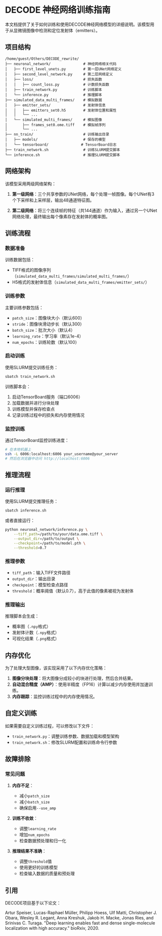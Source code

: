 # DECODE 神经网络训练指南

本文档提供了关于如何训练和使用DECODE神经网络模型的详细说明。该模型用于从显微镜图像中检测和定位发射体（emitters）。

## 项目结构

```
/home/guest/Others/DECODE_rewrite/
├── neuronal_network/               # 神经网络相关代码
│   ├── first_level_unets.py        # 第一层UNet网络定义
│   ├── second_level_network.py     # 第二层网络定义
│   ├── loss/                       # 损失函数
│   │   ├── count_loss.py           # 计数损失函数
│   ├── train_network.py            # 训练脚本
│   └── inference.py                # 推理脚本
├── simulated_data_multi_frames/    # 模拟数据
│   ├── emitter_sets/               # 发射体信息
│   │   ├── emitters_set0.h5        # 发射体位置和属性
│   │   └── ...
│   └── simulated_multi_frames/     # 模拟图像
│       ├── frames_set0.ome.tiff    # 模拟帧序列
│       └── ...
├── nn_train/                       # 训练输出目录
│   ├── models/                     # 保存的模型
│   └── tensorboard/               # TensorBoard日志
├── train_network.sh                # 训练SLURM提交脚本
└── inference.sh                    # 推理SLURM提交脚本
```

## 网络架构

该模型采用两级网络架构：

1. **第一级网络**：三个共享参数的UNet网络，每个处理一帧图像。每个UNet有3个下采样和上采样层，输出48通道特征图。

2. **第二级网络**：将三个连续帧的特征（共144通道）作为输入，通过另一个UNet网络处理，最终输出每个像素存在发射体的概率图。

## 训练流程

### 数据准备

训练数据包括：
- TIFF格式的图像序列（`simulated_data_multi_frames/simulated_multi_frames/`）
- H5格式的发射体信息（`simulated_data_multi_frames/emitter_sets/`）

### 训练参数

主要训练参数包括：
- `patch_size`：图像块大小（默认600）
- `stride`：图像块滑动步长（默认300）
- `batch_size`：批次大小（默认4）
- `learning_rate`：学习率（默认1e-4）
- `num_epochs`：训练轮数（默认100）

### 启动训练

使用SLURM提交训练任务：

```bash
sbatch train_network.sh
```

训练脚本会：
1. 启动TensorBoard服务（端口6006）
2. 加载数据并进行分块处理
3. 训练模型并保存检查点
4. 记录训练过程中的损失和内存使用情况

### 监控训练

通过TensorBoard监控训练进度：

```bash
# 在本地机器上
ssh -L 6006:localhost:6006 your_username@your_server
# 然后在浏览器中访问 http://localhost:6006
```

## 推理流程

### 运行推理

使用SLURM提交推理任务：

```bash
sbatch inference.sh
```

或者直接运行：

```bash
python neuronal_network/inference.py \
    --tiff_path=/path/to/your/data.ome.tiff \
    --output_dir=/path/to/output \
    --checkpoint=/path/to/model.pth \
    --threshold=0.7
```

### 推理参数

- `tiff_path`：输入TIFF文件路径
- `output_dir`：输出目录
- `checkpoint`：模型检查点路径
- `threshold`：概率阈值（默认0.7），高于此值的像素被视为发射体

### 推理输出

推理脚本会生成：
- 概率图（`.npy`格式）
- 发射体计数（`.npy`格式）
- 可视化结果（`.png`格式）

## 内存优化

为了处理大型图像，该实现采用了以下内存优化策略：

1. **图像分块处理**：将大图像分成较小的块进行处理，然后合并结果。
2. **自动混合精度（AMP）**：使用半精度（FP16）计算以减少内存使用并加速训练。
3. **内存跟踪**：监控训练过程中的内存使用情况。

## 自定义训练

如果需要自定义训练过程，可以修改以下文件：

- `train_network.py`：调整训练参数、数据加载和模型架构
- `train_network.sh`：修改SLURM配置和训练命令行参数

## 故障排除

### 常见问题

1. **内存不足**：
   - 减小`patch_size`
   - 减小`batch_size`
   - 确保启用`--use_amp`

2. **训练不收敛**：
   - 调整`learning_rate`
   - 增加`num_epochs`
   - 检查数据预处理和归一化

3. **推理结果不准确**：
   - 调整`threshold`值
   - 使用更好的训练模型
   - 检查输入数据的质量和预处理

## 引用

DECODE项目基于以下论文：

Artur Speiser, Lucas-Raphael Müller, Philipp Hoess, Ulf Matti, Christopher J. Obara, Wesley R. Legant, Anna Kreshuk, Jakob H. Macke, Jonas Ries, and Srinivas C. Turaga. "Deep learning enables fast and dense single-molecule localization with high accuracy." bioRxiv, 2020.